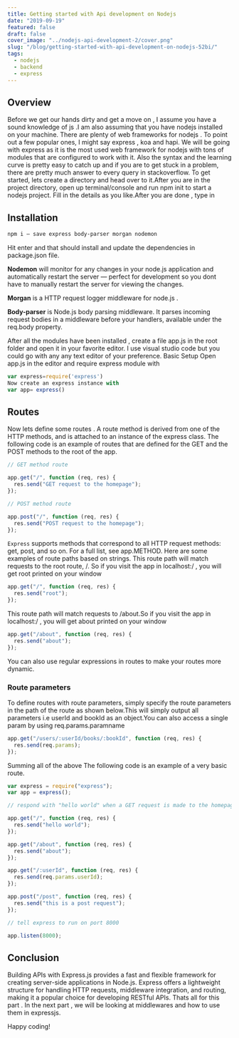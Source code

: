 ```yaml
---
title: Getting started with Api development on Nodejs
date: "2019-09-19"
featured: false
draft: false
cover_image: "../nodejs-api-development-2/cover.png"
slug: "/blog/getting-started-with-api-development-on-nodejs-52bi/"
tags:
  - nodejs
  - backend
  - express
---
```


## Overview

Before we get our hands dirty and get a move on , I assume you have a sound knowledge of js .I am also assuming that you have nodejs installed on your machine.
There are plenty of web frameworks for nodejs . To point out a few popular ones, I might say express , koa and hapi. We will be going with express as it is the most used web framework for nodejs with tons of modules that are configured to work with it. Also the syntax and the learning curve is pretty easy to catch up and if you are to get stuck in a problem, there are pretty much answer to every query in stackoverflow.
To get started, lets create a directory and head over to it.After you are in the project directory, open up terminal/console and run npm init to start a nodejs project. Fill in the details as you like.After you are done , type in

## Installation

```sh
npm i — save express body-parser morgan nodemon
```

Hit enter and that should install and update the dependencies in package.json file.

<b>Nodemon</b> will monitor for any changes in your node.js application and automatically restart the server — perfect for development so you dont have to manually restart the server for viewing the changes.

<b>Morgan</b> is a HTTP request logger middleware for node.js .

<b>Body-parser</b> is Node.js body parsing middleware. It parses incoming request bodies in a middleware before your handlers, available under the req.body property.

After all the modules have been installed , create a file app.js in the root folder and open it in your favorite editor. I use visual studio code but you could go with any any text editor of your preference.
Basic Setup
Open app.js in the editor and require express module with

```javascript
var express=require('express')
Now create an express instance with
var app= express()
```

## Routes

Now lets define some routes . A route method is derived from one of the HTTP methods, and is attached to an instance of the express class.
The following code is an example of routes that are defined for the GET and the POST methods to the root of the app.

```javascript
// GET method route

app.get("/", function (req, res) {
  res.send("GET request to the homepage");
});

// POST method route

app.post("/", function (req, res) {
  res.send("POST request to the homepage");
});
```

`Express` supports methods that correspond to all HTTP request methods: get, post, and so on. For a full list, see app.METHOD.
Here are some examples of route paths based on strings.
This route path will match requests to the root route, /. So if you visit the app in localhost:<your port>/ , you will get root printed on your window

```javascript
app.get("/", function (req, res) {
  res.send("root");
});
```

This route path will match requests to /about.So if you visit the app in localhost:<your port>/ , you will get about printed on your window

```javascript
app.get("/about", function (req, res) {
  res.send("about");
});
```

You can also use regular expressions in routes to make your routes more dynamic.

### Route parameters

To define routes with route parameters, simply specify the route parameters in the path of the route as shown below.This will simply output all parameters i.e userId and bookId as an object.You can also access a single param by using
req.params.paramname

```javascript
app.get("/users/:userId/books/:bookId", function (req, res) {
  res.send(req.params);
});
```

Summing all of the above
The following code is an example of a very basic route.

```javascript
var express = require("express");
var app = express();

// respond with "hello world" when a GET request is made to the homepage

app.get("/", function (req, res) {
  res.send("hello world");
});

app.get("/about", function (req, res) {
  res.send("about");
});

app.get("/:userId", function (req, res) {
  res.send(req.params.userId);
});

app.post("/post", function (req, res) {
  res.send("this is a post request");
});

// tell express to run on port 8000

app.listen(8000);
```

## Conclusion

Building APIs with Express.js provides a fast and flexible framework for creating server-side applications in Node.js. Express offers a lightweight structure for handling HTTP requests, middleware integration, and routing, making it a popular choice for developing RESTful APIs.
Thats all for this part . In the next part , we will be looking at middlewares and how to use them in expressjs.

Happy coding!
